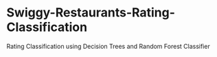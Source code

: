 # Swiggy-Restaurants-Rating-Classification
Rating Classification using Decision Trees and Random Forest Classifier
